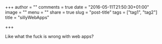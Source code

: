 +++
author = ""
comments = true
date = "2016-05-11T21:50:30+01:00"
image = ""
menu = ""
share = true
slug = "post-title"
tags = ["tag1", "tag2"]
title = "sillyWebApps"

+++

Like what the fuck is wrong with web apps?
